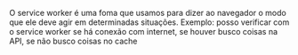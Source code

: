 

O service worker é uma foma que usamos para dizer ao navegador o modo que ele deve agir em determinadas situações. Exemplo: posso verificar com o service worker se há conexão com internet, se houver busco coisas na API, se não busco coisas no cache
